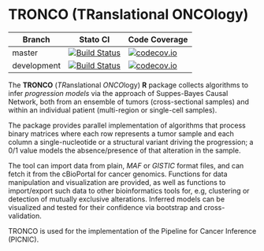 TRONCO (TRanslational ONCOlogy)
===============================

| Branch              | Stato CI      |  Code Coverage  |
|---------------------|---------------|-----------------|
| master | [![Build Status](https://travis-ci.org/BIMIB-DISCo/TRONCO.svg?branch=master)](https://travis-ci.org/BIMIB-DISCo/TRONCO) |  [![codecov.io](https://codecov.io/github/BIMIB-DISCo/TRONCO/coverage.svg?branch=master)](https://codecov.io/github/BIMIB-DISCo/TRONCO?branch=master) |
| development | [![Build Status](https://travis-ci.org/BIMIB-DISCo/TRONCO.svg?branch=development)](https://travis-ci.org/BIMIB-DISCo/TRONCO) |  [![codecov.io](https://codecov.io/github/BIMIB-DISCo/TRONCO/coverage.svg?branch=development)](https://codecov.io/github/BIMIB-DISCo/TRONCO?branch=development) |


The **TRONCO** (*TR*anslational *ONCO*logy) **R** package collects algorithms to infer *progression models* via the approach of Suppes-Bayes Causal Network, both from an ensemble of tumors (cross-sectional samples) and within an individual patient (multi-region or single-cell samples). 

The package provides parallel implementation of algorithms that process binary matrices where each row represents a tumor sample and each column a single-nucleotide or a structural variant driving the progression; a 0/1 value models the absence/presence of that alteration in the sample. 

The tool can import data from plain, *MAF* or *GISTIC* format files, and can fetch it from the cBioPortal for cancer genomics. Functions for  data manipulation and visualization are provided, as well as functions to import/export such data to other bioinformatics  tools for, e.g, clustering or detection of mutually exclusive alterations. Inferred models can be visualized and tested for their confidence via bootstrap and cross-validation. 

TRONCO is used for the implementation of the Pipeline for Cancer Inference (PICNIC). 
